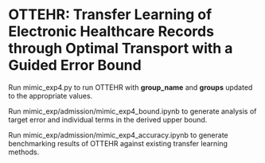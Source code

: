 # OTTEHR: Transfer Learning of Electronic Healthcare Records through Optimal Transport with a Guided Error Bound  #

Run mimic_exp4.py to run OTTEHR with **group_name** and **groups** updated to the appropriate values. 

Run mimic_exp/admission/mimic_exp4_bound.ipynb to generate analysis of target error and individual terms in the derived upper bound.

Run mimic_exp/admission/mimic_exp4_accuracy.ipynb to generate benchmarking results of OTTEHR against existing transfer learning methods. 
